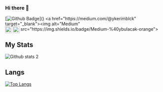 ### Hi there 👋

<!--
**Yunkeee/Yunkeee** is a ✨ _special_ ✨ repository because its `README.md` (this file) appears on your GitHub profile.

Here are some ideas to get you started:

- 🔭 I’m currently working on ...
- 🌱 I’m currently learning ...
- 👯 I’m looking to collaborate on ...
- 🤔 I’m looking for help with ...
- 💬 Ask me about ...
- 📫 How to reach me: ...
- 😄 Pronouns: ...
- ⚡ Fun fact: ...
-->

[![Github Badge](https://img.shields.io/badge/-Github-000?style=quare&labelColor=000&logo=Github&logoColor=white&[https://github.com/Yunkeee](https://github.com/Yunkeee)=https://github.com/Yunkeee)]() 
 <a href="https://medium.com/@ykerimblck" target="_blank"><img alt="Medium" src="https://img.shields.io/badge/Medium-%40ybulacak-orange">
[<img width="22" src="https://upload.wikimedia.org/wikipedia/commons/thumb/e/e9/Linkedin_icon.svg/2048px-Linkedin_icon.svg.png" align="left" />][linkedin]
[<img width="22" src="https://upload.wikimedia.org/wikipedia/commons/thumb/e/e7/Instagram_logo_2016.svg/2048px-Instagram_logo_2016.svg.png" align="left" />][instagram]

[linkedin]:https://www.linkedin.com/in/zeynep-%C5%9Fa%C5%9Fmaz-636464202/
[instagram]:https://www.instagram.com/zeynepssasmaz/

## My Stats
![Github stats 2](https://github-readme-stats.vercel.app/api?username=Yunkeee&show_icons=true&theme=radical)

## Langs
[![Top Langs](https://github-readme-stats.vercel.app/api/top-langs/?username=Yunkeee&layout=compact&theme=tokyonight)](https://github.com/Yunkeee)
